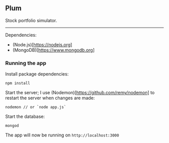 ## Plum

Stock portfolio simulator.

---

Dependencies:
  - (Node.js)[https://nodejs.org]
  - (MongoDB)[https://www.mongodb.org]

### Running the app

Install package dependencies:

    npm install

Start the server; I use (Nodemon)[https://github.com/remy/nodemon] to restart the server when changes are made:

    nodemon // or `node app.js`

Start the database:

    mongod

The app will now be running on `http://localhost:3000`

